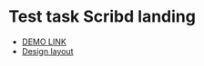 
# Test task Scribd landing
  - [DEMO LINK](https://bogdana18.github.io/Scribd_TT/)
  - [Design layout](https://www.figma.com/file/KXuwiEA2c14NbS1irrpIHT/LandOS-(Copy)?node-id=1%3A186&t=VmwM2cepFEsrsJsD-0)
